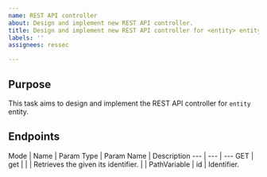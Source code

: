 ```yaml
---
name: REST API controller
about: Design and implement new REST API controller.
title: Design and implement new REST API controller for <entity> entity
labels: ''
assignees: ressec

---
```


## Purpose

This task aims to design and implement the REST API controller for `entity` entity.

## Endpoints

Mode | Name | Param Type | Param Name |  Description
--- | --- | ---
GET | get |  |  | Retrieves the <entity> given its identifier.
 |  | PathVariable | id | Identifier.
